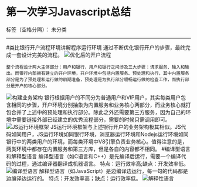 ﻿# 第一次学习Javascript总结


标签（空格分隔）： 未分类

---

#类比银行开户流程环境讲解程序运行环境
通过不断优化银行开户的步骤，最终完成一套设计完美的流程。
![优化后的开户流程][1]


    整个流程设计两大主体部分：用户和银行，用户和银行之间涉及三大步骤：请求服务、输入和输出。而银行内部拥有建立的开户环境，开户环境中包括内置服务、预处理和执行，其中内置服务部分是为了预处理和运行做的前期准备，预处理是为执行部分顺畅运行做的检查工作，而执行部分是开户的核心部分。
 ![构建业务架构][2]
    银行根据用户的不同分为普通用户和VIP用户，其实每类用户包含相同的步骤，开户环境分别抽象为内置服务和业务核心两部分，而业务核心就打包合并了上述中的预处理和执行部分。除此之外还需要第三方服务，因为自己的环境中需要链接外部已经建立的优秀流程部分，需要的时候只需调用即可。
![JS运行环境框架][3]
JS运行环境框架与上述银行开户的业务架构极其相似。JS代码如同用户，JS运行环境如同银行环境，浏览器运行环境和Nodejs运行环境如同银行中的两类用户的环境，而每类环境中V8引擎负责业务核心。值得注意的是，两类环境中都存在内置服务和第三方库，但是各自的内容都不相同。
#编译型语言和解释型语言
编译型语言（如C语言和C++）是先编译后运行，需要一个编译代码的过程，通过编译器翻译成机器语言。
特点：运行效率高;缺点：开发效率低。
![编译型语言][4]
解释型语言（如JavaScript）是边编译边运行，每一句的代码都是边编译边运行的。
特点：开发效率高；缺点：运行效率低。
![解释性语言][5]
  


  [1]: http://wx3.sinaimg.cn/mw690/95a79662ly1fihd5trymgj20mn0irdis.jpg
  [2]: http://wx3.sinaimg.cn/mw690/95a79662ly1fihd5uef3qj20k70d9wg0.jpg
  [3]: http://wx4.sinaimg.cn/mw690/95a79662ly1fihdw40385j20k20dfjt3.jpg
  [4]: http://wx4.sinaimg.cn/mw690/95a79662ly1fiheed1dt0j20kx0cyq4j.jpg
  [5]: http://wx3.sinaimg.cn/mw690/95a79662ly1fiheedv6zij20mp0bomyq.jpg